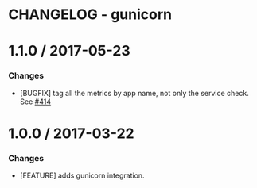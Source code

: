 # CHANGELOG - gunicorn

1.1.0 / 2017-05-23
==================

### Changes

* [BUGFIX] tag all the metrics by app name, not only the service check. See [#414]

1.0.0 / 2017-03-22
==================

### Changes

* [FEATURE] adds gunicorn integration.

<!--- The following link definition list is generated by PimpMyChangelog --->
[#414]: https://github.com/DataDog/integrations-core/issues/414
